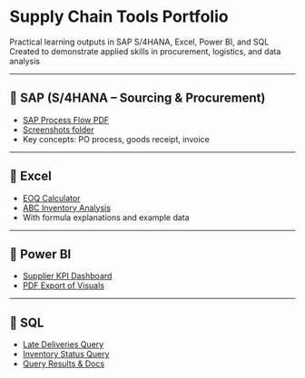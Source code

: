 # Supply Chain Tools Portfolio

Practical learning outputs in SAP S/4HANA, Excel, Power BI, and SQL  
Created to demonstrate applied skills in procurement, logistics, and data analysis

---

## 📁 SAP (S/4HANA – Sourcing & Procurement)

- [SAP Process Flow PDF](SAP/sap_process_flow.pdf)
- [Screenshots folder](SAP/screenshots/)
- Key concepts: PO process, goods receipt, invoice

---

## 📁 Excel

- [EOQ Calculator](Excel/eoq_tool.xlsx)
- [ABC Inventory Analysis](Excel/abc_inventory.xlsx)
- With formula explanations and example data

---

## 📁 Power BI

- [Supplier KPI Dashboard](PowerBI/supplier_dashboard.pbix)
- [PDF Export of Visuals](PowerBI/dashboard_export.pdf)

---

## 📁 SQL

- [Late Deliveries Query](SQL/late_deliveries.sql)
- [Inventory Status Query](SQL/inventory_levels.sql)
- [Query Results & Docs](SQL/query_results.pdf)
